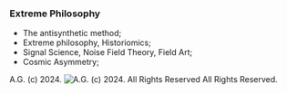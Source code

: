 ### Extreme Philosophy
* The antisynthetic method;
* Extreme philosophy, Historiomics;
* Signal Science, Noise Field Theory, Field Art;
* Cosmic Asymmetry;

A.G. (c) 2024. ![A.G. (c) 2024. All Rights Reserved](https://historiotheque.files.wordpress.com/2016/11/ag_signature_official_2015_50px_cropped.jpg) All Rights Reserved.
